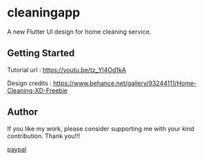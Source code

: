 # cleaningapp

A new Flutter UI design for home cleaning service.

## Getting Started

Tutorial url : https://youtu.be/tz_Yl4Od1kA

Design credits : https://www.behance.net/gallery/93244111/Home-Cleaning-XD-Freebie

## Author
If you like my work, please consider supporting me with your kind contribution. Thank you!!!
<div><a href=https://paypal.me/kaushikchandru?locale.x=en_GB>paypal </a></div>
